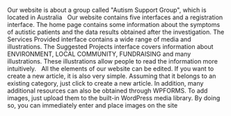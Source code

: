 Our website is about a group called "Autism Support Group", which is located in Australia
 
Our website contains five interfaces and a registration interface. The home page contains some information about the symptoms of autistic patients and the data results obtained after the investigation. The Services Provided interface contains a wide range of media and illustrations. The Suggested Projects interface covers information about ENVIRONMENT, LOCAL COMMUNITY, FUNDRAISING and many illustrations. These illustrations allow people to read the information more intuitively.
 
All the elements of our website can be edited. If you want to create a new article, it is also very simple. Assuming that it belongs to an existing category, just click to create a new article. In addition, many additional resources can also be obtained through WPFORMS. To add images, just upload them to the built-in WordPress media library. By doing so, you can immediately enter and place images on the site

